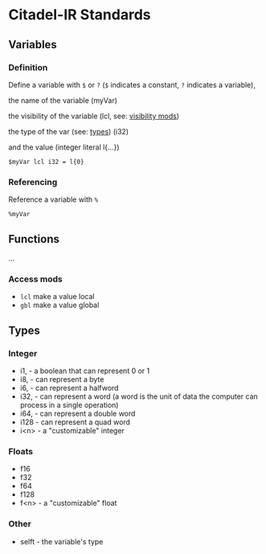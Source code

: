 # Citadel-IR Standards

## Variables

### Definition

Define a variable with `$` or `?` (`$` indicates a constant, `?` indicates a variable),

the name of the variable (myVar)

the visibility of the variable (lcl, see: [visibility mods](#access-mods))

the type of the var (see: [types](#types)) (i32)

and the value (integer literal l{...})

```text
$myVar lcl i32 = l{0}
```

### Referencing

Reference a variable with `%`

```text
%myVar
```

## Functions

...

### Access mods

- `lcl` make a value local
- `gbl` make a value global

## Types

### Integer

- i1, - a boolean that can represent 0 or 1
- i8, - can represent a byte
- i6, - can represent a halfword
- i32, - can represent a word (a word is the unit of data the computer can process in a single operation)
- i64, - can represent a double word
- i128 - can represent a quad word
- i\<n> - a "customizable" integer

### Floats

- f16
- f32
- f64
- f128
- f\<n> - a "customizable" float

### Other

- selft - the variable's type

